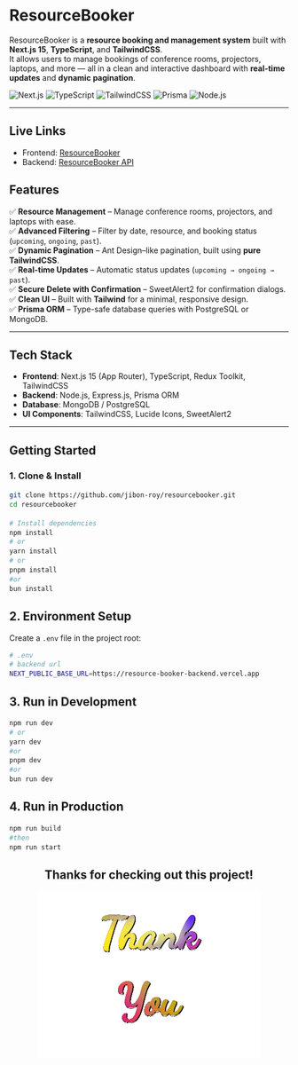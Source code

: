 # ResourceBooker

ResourceBooker is a **resource booking and management system** built with **Next.js 15**, **TypeScript**, and **TailwindCSS**.  
It allows users to manage bookings of conference rooms, projectors, laptops, and more — all in a clean and interactive dashboard with **real-time updates** and **dynamic pagination**.

![Next.js](https://img.shields.io/badge/Next.js-15-black?style=flat&logo=next.js)
![TypeScript](https://img.shields.io/badge/TypeScript-5-blue?style=flat&logo=typescript)
![TailwindCSS](https://img.shields.io/badge/TailwindCSS-3.4-06B6D4?style=flat&logo=tailwind-css)
![Prisma](https://img.shields.io/badge/Prisma-ORM-blue?style=flat&logo=prisma)
![Node.js](https://img.shields.io/badge/Node.js-Express-green?style=flat&logo=node.js)

---

## Live Links

- Frontend: [ResourceBooker](https://resourcebooker.vercel.app)
- Backend: [ResourceBooker API](https://resource-booker-backend.vercel.app)

## Features

✅ **Resource Management** – Manage conference rooms, projectors, and laptops with ease.  
✅ **Advanced Filtering** – Filter by date, resource, and booking status (`upcoming`, `ongoing`, `past`).  
✅ **Dynamic Pagination** – Ant Design–like pagination, built using **pure TailwindCSS**.  
✅ **Real-time Updates** – Automatic status updates (`upcoming → ongoing → past`).  
✅ **Secure Delete with Confirmation** – SweetAlert2 for confirmation dialogs.  
✅ **Clean UI** – Built with **Tailwind** for a minimal, responsive design.  
✅ **Prisma ORM** – Type-safe database queries with PostgreSQL or MongoDB.

---

## Tech Stack

- **Frontend**: Next.js 15 (App Router), TypeScript, Redux Toolkit, TailwindCSS
- **Backend**: Node.js, Express.js, Prisma ORM
- **Database**: MongoDB / PostgreSQL
- **UI Components**: TailwindCSS, Lucide Icons, SweetAlert2

---

## Getting Started

### 1️. Clone & Install

```bash
git clone https://github.com/jibon-roy/resourcebooker.git
cd resourcebooker

# Install dependencies
npm install
# or
yarn install
# or
pnpm install
#or
bun install
```

## 2. Environment Setup

Create a `.env` file in the project root:

```bash
# .env
# backend url
NEXT_PUBLIC_BASE_URL=https://resource-booker-backend.vercel.app
```

## 3. Run in Development

```bash
npm run dev
# or
yarn dev
#or
pnpm dev
#or
bun run dev
```


## 4. Run in Production 

```bash
npm run build
#then
npm run start
```


<center>

<h2>Thanks for checking out this project! </h2>

![Dashboard Preview](src/assets/thank-you-2.gif)
</center>
